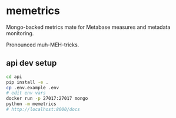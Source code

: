 # memetrics

Mongo-backed metrics mate for Metabase measures and metadata monitoring.

Pronounced muh-MEH-tricks.

## api dev setup

```bash
cd api
pip install -e .
cp .env.example .env
# edit env vars
docker run -p 27017:27017 mongo
python -m memetrics
# http://localhost:8000/docs
```
